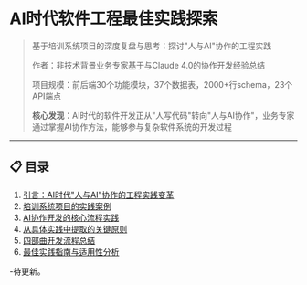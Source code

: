 # AI时代软件工程最佳实践探索

> 基于培训系统项目的深度复盘与思考：探讨"人与AI"协作的工程实践
> 
> 作者：非技术背景业务专家基于与Claude 4.0的协作开发经验总结
> 
> 项目规模：前后端30个功能模块，37个数据表，2000+行schema，23个API端点
> 
> **核心发现**：AI时代的软件开发正从"人写代码"转向"人与AI协作"，业务专家通过掌握AI协作方法，能够参与复杂软件系统的开发过程

---

## 📋 目录

1. [引言：AI时代"人与AI"协作的工程实践变革](#1-引言ai时代人与ai协作的工程实践变革)
2. [培训系统项目的实践案例](#2-培训系统项目的实践案例)
3. [AI协作开发的核心流程实践](#3-ai协作开发的核心流程实践)
4. [从具体实践中提取的关键原则](#4-从具体实践中提取的关键原则)
5. [四部曲开发流程总结](#5-四部曲开发流程总结)
6. [最佳实践指南与适用性分析](#6-最佳实践指南与适用性分析)

-待更新。
